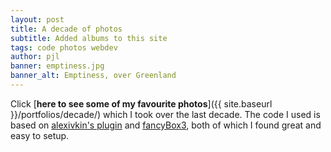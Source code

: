 ```yaml
---
layout: post
title: A decade of photos
subtitle: Added albums to this site
tags: code photos webdev
author: pjl
banner: emptiness.jpg
banner_alt: Emptiness, over Greenland
---
```


Click [__here to see some of my favourite photos__]({{ site.baseurl }}/portfolios/decade/) which I took over the last decade.  The code I used is based on [alexivkin's plugin](https://github.com/alexivkin/Jekyll-Art-Gallery-Plugin) and [fancyBox3](http://fancyapps.com/fancybox/3/), both of which I found great and easy to setup.
